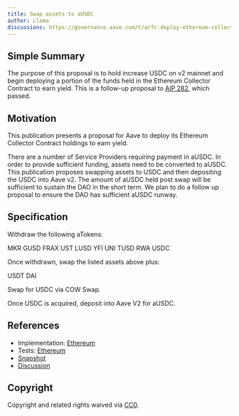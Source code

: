 ```yaml
---
title: Swap assets to aUSDC
author: Llama
discussions: https://governance.aave.com/t/arfc-deploy-ethereum-collector-contract/12205
---
```


## Simple Summary

The purpose of this proposal is to hold increase USDC on v2 mainnet and begin deploying a portion of the funds held in the Ethereum Collector Contract to earn yield. This is a follow-up proposal to [AIP 282](https://app.aave.com/governance/proposal/282/), which passed.

## Motivation

This publication presents a proposal for Aave to deploy its Ethereum Collector Contract holdings to earn yield.

There are a number of Service Providers requiring payment in aUSDC. In order to provide sufficient funding, assets need to be converted to aUSDC. This publication proposes swapping assets to USDC and then depositing the USDC into Aave v2. The amount of aUSDC held post swap will be sufficient to sustain the DAO in the short term. We plan to do a follow up proposal to ensure the DAO has sufficient aUSDC runway.

## Specification

Withdraw the following aTokens:

MKR
GUSD
FRAX
UST
LUSD
YFI
UNI
TUSD
RWA USDC

Once withdrawn, swap the listed assets above plus:

USDT
DAI

Swap for USDC via COW Swap.

Once USDC is acquired, deposit into Aave V2 for aUSDC.

## References

- Implementation: [Ethereum](https://github.com/bgd-labs/aave-proposals/blob/main/src/AaveV2_Eth_TreasuryManagement_20230308/AaveV2_Eth_TreasuryManagement_20230308.sol)
- Tests: [Ethereum](https://github.com/bgd-labs/aave-proposals/blob/main/src/AaveV2_Eth_TreasuryManagement_20230308/AaveV2_Eth_TreasuryManagement_20230308.t.sol)
- [Snapshot](https://snapshot.org/#/aave.eth/proposal/0xb4141f12f7ec8e037e6320912b5673fcc5909457d9f6201c018d5c15e5aa5083)
- [Discussion](https://governance.aave.com/t/arfc-deploy-ethereum-collector-contract/12205)

## Copyright

Copyright and related rights waived via [CC0](https://creativecommons.org/publicdomain/zero/1.0/).
